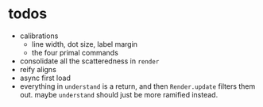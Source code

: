 # todos

- calibrations
  * line width, dot size, label margin
  * the four primal commands
- consolidate all the scatteredness in `render`
- reify aligns
- async first load
- everything in `understand` is a return, and then `Render.update` filters them out.
  maybe `understand` should just be more ramified instead.